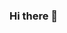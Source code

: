### Hi there 👋

<!--
**Ballphantom/Ballphantom** is a ✨ _special_ ✨ repository because its `README.md` (this file) appears on your GitHub profile.

Here are some ideas to get you started:

- 🔭 I’m currently working on "I'm still study at University of Phatyao"
- 🌱 I’m currently learning Web develop
- 📫 How to reach me: North Thailand
- 😄 Pronouns: he/him
-->
